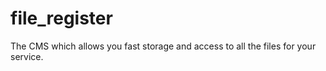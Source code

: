 # file_register
 The CMS which allows you fast storage and access to all the files for your service.
